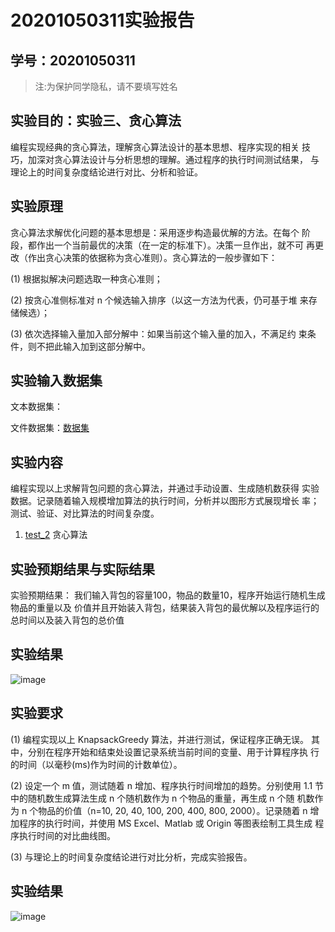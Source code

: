 # 20201050311实验报告

## 学号：20201050311 

>注:为保护同学隐私，请不要填写姓名
 
## 实验目的：实验三、贪心算法
编程实现经典的贪心算法，理解贪心算法设计的基本思想、程序实现的相关
技巧，加深对贪心算法设计与分析思想的理解。通过程序的执行时间测试结果，
与理论上的时间复杂度结论进行对比、分析和验证。

## 实验原理

贪心算法求解优化问题的基本思想是：采用逐步构造最优解的方法。在每个
阶段，都作出一个当前最优的决策（在一定的标准下）。决策一旦作出，就不可
再更改（作出贪心决策的依据称为贪心准则）。贪心算法的一般步骤如下：

(1) 根据拟解决问题选取一种贪心准则；

(2) 按贪心准侧标准对 n 个候选输入排序（以这一方法为代表，仍可基于堆
来存储候选）；

(3) 依次选择输入量加入部分解中：如果当前这个输入量的加入，不满足约
束条件，则不把此输入加到这部分解中。

## 实验输入数据集


文本数据集：

文件数据集：[数据集](https://github.com/kiritoazk/homework_template/blob/main/data/list3.txt)

## 实验内容

编程实现以上求解背包问题的贪心算法，并通过手动设置、生成随机数获得
实验数据。记录随着输入规模增加算法的执行时间，分析并以图形方式展现增长
率；测试、验证、对比算法的时间复杂度。
1. [test_2](https://github.com/kiritoazk/homework_template/blob/main/test_3/greedy.c) 贪心算法


## 实验预期结果与实际结果
实验预期结果：
我们输入背包的容量100，物品的数量10，程序开始运行随机生成物品的重量以及
价值并且开始装入背包，结果装入背包的最优解以及程序运行的总时间以及装入背包的总价值


## 实验结果
![image]()

## 实验要求

(1) 编程实现以上 KnapsackGreedy 算法，并进行测试，保证程序正确无误。
其中，分别在程序开始和结束处设置记录系统当前时间的变量、用于计算程序执
行的时间（以毫秒(ms)作为时间的计数单位）。

(2) 设定一个 m 值，测试随着 n 增加、程序执行时间增加的趋势。分别使用
1.1 节中的随机数生成算法生成 n 个随机数作为 n 个物品的重量，再生成 n 个随
机数作为 n 个物品的价值（n=10, 20, 40, 100, 200, 400, 800, 2000）。记录随着 n
增加程序的执行时间，并使用 MS Excel、Matlab 或 Origin 等图表绘制工具生成
程序执行时间的对比曲线图。

(3) 与理论上的时间复杂度结论进行对比分析，完成实验报告。


## 实验结果
![image]()
